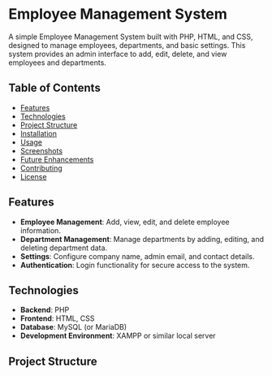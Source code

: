 # Employee Management System

A simple Employee Management System built with PHP, HTML, and CSS, designed to manage employees, departments, and basic settings. This system provides an admin interface to add, edit, delete, and view employees and departments.

## Table of Contents

- [Features](#features)
- [Technologies](#technologies)
- [Project Structure](#project-structure)
- [Installation](#installation)
- [Usage](#usage)
- [Screenshots](#screenshots)
- [Future Enhancements](#future-enhancements)
- [Contributing](#contributing)
- [License](#license)

## Features

- **Employee Management**: Add, view, edit, and delete employee information.
- **Department Management**: Manage departments by adding, editing, and deleting department data.
- **Settings**: Configure company name, admin email, and contact details.
- **Authentication**: Login functionality for secure access to the system.

## Technologies

- **Backend**: PHP
- **Frontend**: HTML, CSS
- **Database**: MySQL (or MariaDB)
- **Development Environment**: XAMPP or similar local server

## Project Structure

